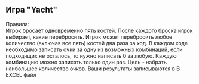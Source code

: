 <h2> Игра "Yacht"</h2>
<p>Правила:<br>
Игрок бросает одновременно пять костей. После каждого броска игрок выбирает, какие перебросить. Игрок может перебросить любое количество (включая все пять) костей два раза за ход. В каждом ходе необходимо записать очки за одну из возможных комбинаций, если подходящих не осталось, то нужно написать 0 за любую. Каждую комбинацию можно записать только один раз. Цель - набрать наибольшее количество очков. Ваши результаты записываются в В EXCEL файл</p>
